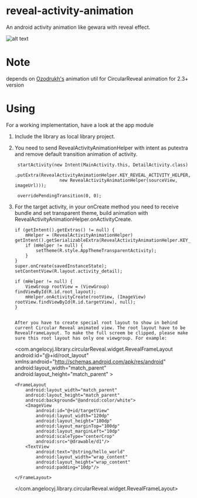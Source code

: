 # reveal-activity-animation
An android activity animation like gewara with reveal effect.

![alt text](http://7xnpdq.com1.z0.glb.clouddn.com/reveal4.gif)

# Note
depends on [Ozodrukh's](https://github.com/ozodrukh/CircularReveal "CircularReveal") animation util for CircularReveal animation for 2.3+ version
# Using
For a working implementation, have a look at the app module

1. Include the library as local library project.

2. You need to send RevealActivityAnimationHelper with intent as putextra and remove default transition animation of activity.

        
        startActivity(new Intent(MainActivity.this, DetailActivity.class)
                    .putExtra(RevealActivityAnimationHelper.KEY_REVEAL_ACTIVITY_HELPER,
                        new RevealActivityAnimationHelper(sourceView, imageUrl)));
                        
        overridePendingTransition(0, 0);
                

3.  For the target activity, in your onCreate method you need to receive bundle and set transparent theme, build animation with RevealActivityAnimationHelper.onActivityCreate.

    
        if (getIntent().getExtras() != null) {
            mHelper = (RevealActivityAnimationHelper) getIntent().getSerializableExtra(RevealActivityAnimationHelper.KEY_REVEAL_ACTIVITY_HELPER);
            if (mHelper != null) {
                setTheme(R.style.AppThemeTransparentActivity);
            }
        }
        super.onCreate(savedInstanceState);
        setContentView(R.layout.activity_detail);

        if (mHelper != null) {
            ViewGroup rootView = (ViewGroup) findViewById(R.id.root_layout);
            mHelper.onActivityCreate(rootView, (ImageView) rootView.findViewById(R.id.targetView), null);
        }


        After you have to create special root layout to show in behind current Circular Reveal animated view. The root layout have to be RevealFrameLayout. To make the full screem be clipped, please make sure this root layout has only one viewgroup. For example:

    <com.angelocyj.library.circularReveal.widget.RevealFrameLayout
        android:id="@+id/root_layout"
        xmlns:android="http://schemas.android.com/apk/res/android"
        android:layout_width="match_parent"
        android:layout_height="match_parent" >
    
        <FrameLayout
            android:layout_width="match_parent"
            android:layout_height="match_parent"
            android:background="@android:color/white">
            <ImageView
                android:id="@+id/targetView"
                android:layout_width="120dp"
                android:layout_height="180dp"
                android:layout_marginTop="100dp"
                android:layout_marginLeft="10dp"
                android:scaleType="centerCrop"
                android:src="@drawable/d1"/>
            <TextView
                android:text="@string/hello_world"
                android:layout_width="wrap_content"
                android:layout_height="wrap_content"
                android:padding="10dp"/>
    
        </FrameLayout>
    
    </com.angelocyj.library.circularReveal.widget.RevealFrameLayout>




